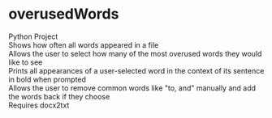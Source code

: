 # overusedWords
Python Project <br />
Shows how often all words appeared in a file <br />
Allows the user to select how many of the most overused words they would like to see <br />
Prints all appearances of a user-selected word in the context of its sentence in bold when prompted <br />
Allows the user to remove common words like "to, and" manually and add the words back if they choose <br />
Requires docx2txt <br />
